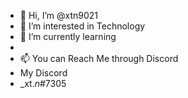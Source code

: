 - 👋 Hi, I’m @xtn9021
- 👀 I’m interested in Technology
- 🌱 I’m currently learning 
-
- 📫 You can Reach Me through Discord
- My Discord
- _xt._n_#7305
<!My Snapchat
xt_n9021---
xtn9021/xtn9021 is a ✨ special ✨ repository because its `README.md` (this file) appears on your GitHub profile.
You can click the Preview link to take a look at your changes.
--->
